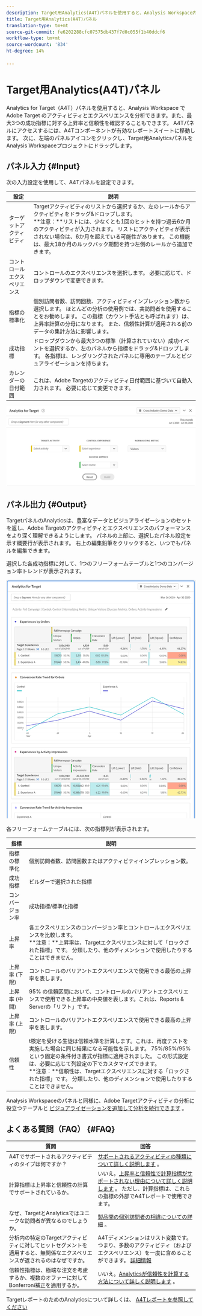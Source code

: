 ```yaml
---
description: Target用Analytics(A4T)パネルを使用すると、Analysis Workspace内のAdobe Targetのアクティビティとエクスペリエンスを分析できます。
title: Target用Analytics(A4T)パネル
translation-type: tm+mt
source-git-commit: fe6202288cfc07575db437f7d0c055f1b40ddcf6
workflow-type: tm+mt
source-wordcount: '834'
ht-degree: 14%

---
```



# Target用Analytics(A4T)パネル

Analytics for Target（A4T）パネルを使用すると、Analysis Workspace で Adobe Target のアクティビティとエクスペリエンスを分析できます。また、最大3つの成功指標に対する上昇率と信頼性を確認することもできます。 A4Tパネルにアクセスするには、A4Tコンポーネントが有効なレポートスイートに移動します。 次に、左端のパネルアイコンをクリックし、Target用AnalyticsパネルをAnalysis Workspaceプロジェクトにドラッグします。

## パネル入力 {#Input}

次の入力設定を使用して、A4Tパネルを設定できます。

| 設定 | 説明 |
|---|---|
| ターゲットアクティビティ | Targetアクティビティのリストから選択するか、左のレールからアクティビティをドラッグ&amp;ドロップします。<br>**注意：**リストには、少なくとも1回のヒットを持つ過去6か月のアクティビティが入力されます。 リストにアクティビティが表示されない場合は、6か月を超えている可能性があります。 この機能は、最大18か月のルックバック期間を持つ左側のレールから追加できます。 |
| コントロールエクスペリエンス | コントロールのエクスペリエンスを選択します。 必要に応じて、ドロップダウンで変更できます。 |
| 指標の標準化 | 個別訪問者数、訪問回数、アクティビティインプレッション数から選択します。 ほとんどの分析の使用例では、実訪問者を使用することをお勧めします。 この指標（カウント手法とも呼ばれます）は、上昇率計算の分母になります。 また、信頼性計算が適用される前のデータの集計方法に影響します。 |
| 成功指標 | ドロップダウンから最大3つの標準（計算されていない）成功イベントを選択するか、左のパネルから指標をドラッグ&amp;ドロップします。 各指標は、レンダリングされたパネルに専用のテーブルとビジュアライゼーションを持ちます。 |
| カレンダーの日付範囲 | これは、Adobe Targetのアクティビティ日付範囲に基づいて自動入力されます。 必要に応じて変更できます。 |

![パネルビルダー](assets/a4t-panel-builder2.png)

## パネル出力 {#Output}

TargetパネルのAnalyticsは、豊富なデータとビジュアライゼーションのセットを返し、Adobe Targetのアクティビティとエクスペリエンスのパフォーマンスをより深く理解できるようにします。 パネルの上部に、選択したパネル設定を示す概要行が表示されます。 右上の編集鉛筆をクリックすると、いつでもパネルを編集できます。

選択した各成功指標に対して、1つのフリーフォームテーブルと1つのコンバージョン率トレンドが表示されます。

![レンダリング](assets/a4t-rendered.png)


各フリーフォームテーブルには、次の指標列が表示されます。

| 指標 | 説明 |
|---|---|
| 指標の標準化 | 個別訪問者数、訪問回数またはアクティビティインプレッション数。 |
| 成功指標 | ビルダーで選択された指標 |
| コンバージョン率 | 成功指標/標準化指標 |
| 上昇率 | 各エクスペリエンスのコンバージョン率とコントロールエクスペリエンスを比較します。<br>**注意：**上昇率は、Targetエクスペリエンスに対して「ロックされた指標」です。 分類したり、他のディメンションで使用したりすることはできません。 |
| 上昇率 (下限) | コントロールのバリアントエクスペリエンスで使用できる最低の上昇率を表します。 |
| 上昇率 (中間) | 95% の信頼区間において、コントロールのバリアントエクスペリエンスで使用できる上昇率の中央値を表します。これは、Reports &amp; Serverの「リフト」です。 |
| 上昇率 (上限) | コントロールのバリアントエクスペリエンスで使用できる最高の上昇率を表します。 |
| 信頼性 | t検定を受ける生徒は信頼水準を計算します。これは、再度テストを実施した場合に同じ結果になる可能性を示します。 75%/85%/95%という固定の条件付き書式が指標に適用されました。 この形式設定は、必要に応じて列設定の下でカスタマイズできます。 <br>**注意：**信頼性は、Targetエクスペリエンスに対する「ロックされた指標」です。 分類したり、他のディメンションで使用したりすることはできません。 |

Analysis Workspaceのパネルと同様に、Adobe Targetアクティビティの分析に役立つテーブルと [ビジュアライゼーションを追加して分析を続行できます](https://docs.adobe.com/content/help/ja-JP/analytics/analyze/analysis-workspace/visualizations/freeform-analysis-visualizations.html) 。

## よくある質問（FAQ） {#FAQ}

| 質問 | 回答 |
|---|---|
| A4Tでサポートされるアクティビティのタイプは何ですか？ | [サポートされるアクティビティの種類について詳しく説明します](https://docs.adobe.com/content/help/en/target/using/integrate/a4t/a4t-faq/a4t-faq-activity-setup.html) 。 |
| 計算指標は上昇率と信頼性の計算でサポートされているか。 | いいえ。[上昇率と信頼性で計算指標がサポートされない理由について詳しく説明します](https://docs.adobe.com/content/help/en/target/using/integrate/a4t/a4t-faq/a4t-faq-lift-and-confidence.html) 。 ただし、計算指標は、これらの指標の外部でA4Tレポートで使用できます。 |
| なぜ、TargetとAnalyticsではユニークな訪問者が異なるのでしょうか。 | [製品間の個別訪問者の相違についての詳細](https://docs.adobe.com/content/help/en/target/using/integrate/a4t/a4t-faq/a4t-faq-viewing-reports.html) 。 |
| 分析内の特定のTargetアクティビティに対してヒットセグメントを適用すると、無関係なエクスペリエンスが返されるのはなぜですか。 | A4Tディメンションはリスト変数です。つまり、多数のアクティビティ（およびエクスペリエンス）を一度に含めることができます。 [詳細情報](https://docs.adobe.com/content/help/en/target/using/integrate/a4t/a4t-faq/a4t-faq-viewing-reports.html) |
| 信頼性指標は、極端な注文を考慮するか、複数のオファーに対してBonferroni補正を適用するか。 | いいえ。[Analyticsが信頼性を計算する方法について詳しく説明します](https://docs.adobe.com/content/help/en/target/using/integrate/a4t/a4t-faq/a4t-faq-lift-and-confidence.html) 。 |

TargetレポートのためのAnalyticsについて詳しくは、 [A4Tレポートを参照してください](https://docs.adobe.com/content/help/en/target/using/integrate/a4t/reporting.html)
